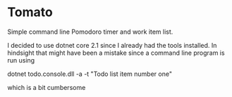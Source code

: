 # Tomato

Simple command line Pomodoro timer and work item list.

I decided to use dotnet core 2.1 since I already had the tools installed. In hindsight that might have been a mistake since a command line program is run using

dotnet todo.console.dll -a -t "Todo list item number one"

which is a bit cumbersome